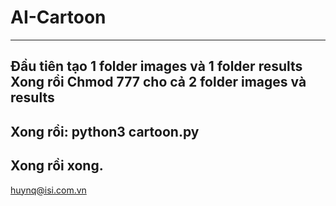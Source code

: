 # AI-Cartoon
------------
Đầu tiên tạo 1 folder images và 1 folder results 
Xong rồi Chmod 777 cho cả 2 folder images và results
------------
Xong rồi: python3 cartoon.py
------------
Xong rồi xong.
------------
huynq@isi.com.vn
